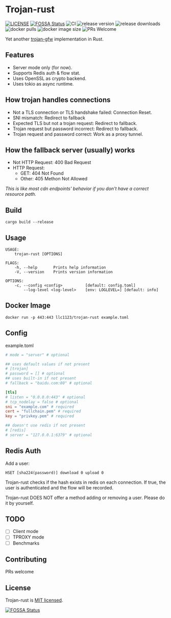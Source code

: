 # Trojan-rust

[![LICENSE](https://img.shields.io/badge/license-MIT-blue.svg)](https://github.com/llc1123/trojan-rust/blob/master/LICENSE)
[![FOSSA Status](https://app.fossa.com/api/projects/git%2Bgithub.com%2Fllc1123%2Ftrojan-rust.svg?type=shield)](https://app.fossa.com/projects/git%2Bgithub.com%2Fllc1123%2Ftrojan-rust?ref=badge_shield)
![CI](https://img.shields.io/github/workflow/status/llc1123/trojan-rust/nightly)
![release version](https://img.shields.io/github/v/release/llc1123/trojan-rust)
![release downloads](https://img.shields.io/github/downloads/llc1123/trojan-rust/total)
![docker pulls](https://img.shields.io/docker/pulls/llc1123/trojan-rust)
![docker image size](https://img.shields.io/docker/image-size/llc1123/trojan-rust/latest)
![PRs Welcome](https://img.shields.io/badge/PRs-welcome-brightgreen.svg)

Yet another [trojan-gfw](https://trojan-gfw.github.io/trojan/) implementation in Rust.

## Features
- Server mode only (for now).
- Supports Redis auth & flow stat.
- Uses OpenSSL as crypto backend.
- Uses tokio as async runtime.

## How trojan handles connections

- Not a TLS connection or TLS handshake failed: Connection Reset.
- SNI mismatch: Redirect to fallback
- Expected TLS but not a trojan request: Redirect to fallback.
- Trojan request but password incorrect: Redirect to fallback.
- Trojan request and password correct: Work as a proxy tunnel.

## How the fallback server (usually) works

- Not HTTP Request: 400 Bad Request
- HTTP Request: 
  - GET: 404 Not Found
  - Other: 405 Methon Not Allowed

_This is like most cdn endpoints' behavior if you don't have a correct resource path._

## Build
```
cargo build --release
```

## Usage
```
USAGE:
    trojan-rust [OPTIONS]

FLAGS:
    -h, --help       Prints help information
    -V, --version    Prints version information

OPTIONS:
    -c, --config <config>          [default: config.toml]
        --log-level <log-level>    [env: LOGLEVEL=] [default: info]
```

## Docker Image
```
docker run -p 443:443 llc1123/trojan-rust example.toml
```

## Config

example.toml

```toml
# mode = "server" # optional

## uses default values if not present
# [trojan]
# password = [] # optional
## uses built-in if not present
# fallback = "baidu.com:80" # optional

[tls]
# listen = "0.0.0.0:443" # optional
# tcp_nodelay = false # optional
sni = "example.com" # required
cert = "fullchain.pem" # required
key = "privkey.pem" # required

## doesn't use redis if not present
# [redis]
# server = "127.0.0.1:6379" # optional
```

## Redis Auth
Add a user:
```
HSET [sha224(password)] download 0 upload 0
```
Trojan-rust checks if the hash exists in redis on each connection. If true, the user is authenticated and the flow will be recorded.

Trojan-rust DOES NOT offer a method adding or removing a user. Please do it by yourself.

## TODO

- [ ] Client mode
- [ ] TPROXY mode
- [ ] Benchmarks

## Contributing
PRs welcome

## License
Trojan-rust is [MIT licensed](https://github.com/llc1123/trojan-rust/blob/master/LICENSE).

[![FOSSA Status](https://app.fossa.com/api/projects/git%2Bgithub.com%2Fllc1123%2Ftrojan-rust.svg?type=large)](https://app.fossa.com/projects/git%2Bgithub.com%2Fllc1123%2Ftrojan-rust?ref=badge_large)